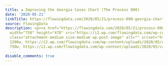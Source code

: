 ```yaml
---
title: ✚ Improving the Georgia Cases Chart (The Process 090)
date: '2020-05-21'
linkTitle: https://flowingdata.com/2020/05/21/process-090-georgia-chart/
source: FlowingData
description: <p><a href="https://flowingdata.com/2020/05/21/process-090-georgia-chart/"><img
  width="750" height="478" src="https://i2.wp.com/flowingdata.com/wp-content/uploads/2020/05/cases-abstract-featured.png?fit=750%2C478&amp;ssl=1"
  class="attachment-medium size-medium wp-post-image" alt="" srcset="https://i2.wp.com/flowingdata.com/wp-content/uploads/2020/05/cases-abstract-featured.png?w=1200&amp;ssl=1
  1200w, https://i2.wp.com/flowingdata.com/wp-content/uploads/2020/05/cases-abstract-featured.png?resize=750%2C478&amp;ssl=1
  750w, https://i2.wp.com/flowingdata.com/wp-content/uploads/2020/05/cases-abstrac
  ...
disable_comments: true
---
```

<p><a href="https://flowingdata.com/2020/05/21/process-090-georgia-chart/"><img width="750" height="478" src="https://i2.wp.com/flowingdata.com/wp-content/uploads/2020/05/cases-abstract-featured.png?fit=750%2C478&amp;ssl=1" class="attachment-medium size-medium wp-post-image" alt="" srcset="https://i2.wp.com/flowingdata.com/wp-content/uploads/2020/05/cases-abstract-featured.png?w=1200&amp;ssl=1 1200w, https://i2.wp.com/flowingdata.com/wp-content/uploads/2020/05/cases-abstract-featured.png?resize=750%2C478&amp;ssl=1 750w, https://i2.wp.com/flowingdata.com/wp-content/uploads/2020/05/cases-abstrac ...